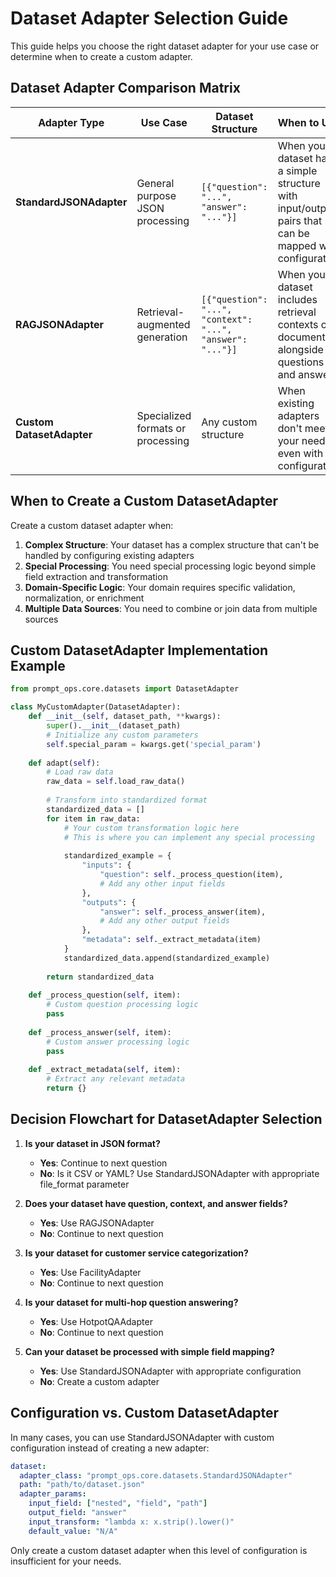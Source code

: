 # Dataset Adapter Selection Guide

This guide helps you choose the right dataset adapter for your use case or determine when to create a custom adapter.

## Dataset Adapter Comparison Matrix

| Adapter Type | Use Case | Dataset Structure | When to Use |
|--------------|----------|-------------------|-------------|
| **StandardJSONAdapter** | General purpose JSON processing | `[{"question": "...", "answer": "..."}]`  | When your dataset has a simple structure with input/output pairs that can be mapped with configuration |
| **RAGJSONAdapter** | Retrieval-augmented generation | `[{"question": "...", "context": "...", "answer": "..."}]` | When your dataset includes retrieval contexts or documents alongside questions and answers |
| **Custom DatasetAdapter** | Specialized formats or processing | Any custom structure | When existing adapters don't meet your needs even with configuration |

## When to Create a Custom DatasetAdapter

Create a custom dataset adapter when:

1. **Complex Structure**: Your dataset has a complex structure that can't be handled by configuring existing adapters
2. **Special Processing**: You need special processing logic beyond simple field extraction and transformation
3. **Domain-Specific Logic**: Your domain requires specific validation, normalization, or enrichment
4. **Multiple Data Sources**: You need to combine or join data from multiple sources

## Custom DatasetAdapter Implementation Example

```python
from prompt_ops.core.datasets import DatasetAdapter

class MyCustomAdapter(DatasetAdapter):
    def __init__(self, dataset_path, **kwargs):
        super().__init__(dataset_path)
        # Initialize any custom parameters
        self.special_param = kwargs.get('special_param')
        
    def adapt(self):
        # Load raw data
        raw_data = self.load_raw_data()
        
        # Transform into standardized format
        standardized_data = []
        for item in raw_data:
            # Your custom transformation logic here
            # This is where you can implement any special processing
            
            standardized_example = {
                "inputs": {
                    "question": self._process_question(item),
                    # Add any other input fields
                },
                "outputs": {
                    "answer": self._process_answer(item),
                    # Add any other output fields
                },
                "metadata": self._extract_metadata(item)
            }
            standardized_data.append(standardized_example)
        
        return standardized_data
    
    def _process_question(self, item):
        # Custom question processing logic
        pass
    
    def _process_answer(self, item):
        # Custom answer processing logic
        pass
    
    def _extract_metadata(self, item):
        # Extract any relevant metadata
        return {}
```

## Decision Flowchart for DatasetAdapter Selection

1. **Is your dataset in JSON format?**
   - **Yes**: Continue to next question
   - **No**: Is it CSV or YAML? Use StandardJSONAdapter with appropriate file_format parameter

2. **Does your dataset have question, context, and answer fields?**
   - **Yes**: Use RAGJSONAdapter
   - **No**: Continue to next question

3. **Is your dataset for customer service categorization?**
   - **Yes**: Use FacilityAdapter
   - **No**: Continue to next question

4. **Is your dataset for multi-hop question answering?**
   - **Yes**: Use HotpotQAAdapter
   - **No**: Continue to next question

5. **Can your dataset be processed with simple field mapping?**
   - **Yes**: Use StandardJSONAdapter with appropriate configuration
   - **No**: Create a custom adapter

## Configuration vs. Custom DatasetAdapter

In many cases, you can use StandardJSONAdapter with custom configuration instead of creating a new adapter:

```yaml
dataset:
  adapter_class: "prompt_ops.core.datasets.StandardJSONAdapter"
  path: "path/to/dataset.json"
  adapter_params:
    input_field: ["nested", "field", "path"]
    output_field: "answer"
    input_transform: "lambda x: x.strip().lower()"
    default_value: "N/A"
```

Only create a custom dataset adapter when this level of configuration is insufficient for your needs.
